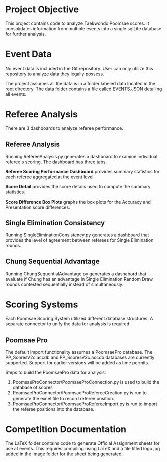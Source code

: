 # Project Objective

This project contains code to analyze Taekwondo Poomsae scores. It consolidates information from multiple events into a single sqlLite database for further analysis.

# Event Data

No event data is included in the Git repository. User can only utilize this repository to analyze data they legally possess.

The project assumes all the data is in a folder labeled data located in the root directory. The data folder contains a file called EVENTS.JSON detailing all events.

# Referee Analysis

There are 3 dashboards to analyze referee performance.

## Referee Analysis

Running RefereeAnalysis.py generates a dashboard to examine individual referee's scoring. The dashboard has three tabs. 

**Referee Scoring Performance Dashboard** provides summary statistics for each referee aggregated at the event level.

**Score Detail** provides the score details used to compute the summary statistics.

**Score Difference Box Plots** graphs the box plots for the Accuracy and Presentation score differences.

## Single Elimination Consistency 

Running SingleEliminationConsistency.py generates a dashboard that provides the level of agreement between referees for Single Elimination rounds.

## Chung Sequential Advantage

Running ChungSequentialAdvantage.py generates a dashabord that evaluate if Chung has an advantage in Single Elimination Random Draw rounds contested sequentially instead of simultaneously. 

# Scoring Systems

Each Poomsae Scoring System utilized different database structures.  A separate connector to unify the data for analysis is required. 

## Poomsae Pro
The default import functionality assumes a PoomsaePro database. The PP_ScoresV2c.accdb and PP_ScoresV3c.accdb databases are currently supported. Support for earlier versions will be added as time permits.

Steps to build the PoomsaePro data for analysis:
1. PoomsaeProConnector/PoomsaeProConnection.py is used to build the database of scores
2. PoomsaeProConnector/PoomsaeProRefereeCreation.py is run to generate the excel file to record referee position.
3. PoomsaeProConnector/PoomsaeProRefereeImport.py is run to import the referee positions into the database.

# Competition Documentation

The LaTeX folder contains code to generate Official Assignment sheets for use at events. This requires compiling using LaTeX and a file titled logo.jpg added in the Image folder for the sheet being generated.